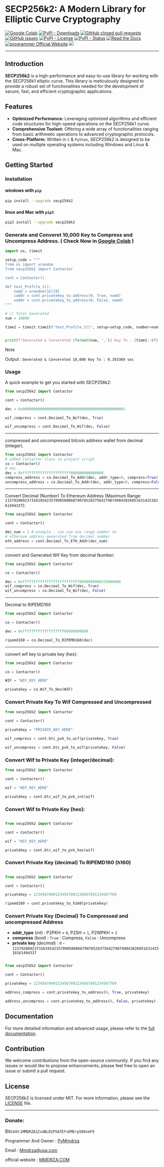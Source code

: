 # SECP256k2: A Modern Library for Elliptic Curve Cryptography

[![Google Colab](https://img.shields.io/badge/Google_Clab-Run_Now-50AF95?style=plastic)](https://colab.research.google.com/drive/1cYAahMj6n03I3yA5DnDVwbxhDbg9nuwA?usp=sharing) [![PyPI - Downloads](https://img.shields.io/pypi/dd/secp256k1?style=plastic&color=0075A8)](https://pypi.org/project/secp256k2/ 'PyPI - SECP256K2 - Download Per Day')  [![GitHub closed pull requests](https://img.shields.io/github/issues-pr-closed/secp256k2/secp256k2?style=plastic&color=CA4245)](https://github.com/secp256k2/secp256k2/pulls)  [![GitHub issues](https://img.shields.io/github/issues-raw/secp256k2/secp256k2?style=plastic&color=CA4245)](https://github.com/secp256k2/secp256k2/issues) [![PyPI - License](https://img.shields.io/pypi/l/secp256k2?color=50AF95&style=plastic)](https://github.com/secp256k2/secp256k2/blob/main/LICENSE)  [![PyPI - Status](https://img.shields.io/pypi/status/SECP256K2?style=plastic&color=50AF95)](https://pypi.org/project/secp256k2/)  [![Read the Docs](https://img.shields.io/readthedocs/secp256k2?color=50AF95&style=plastic)](https://secp256k2.readthedocs.io/en/latest/)  [![programmer Official Website](https://img.shields.io/badge/Programmer_Website-Mmdrza.Com-0075A8?style=plastic)](https://mmdrza.com)  [![](https://img.shields.io/badge/Donate_-Bitcoin_Wallet-F7931A?style=plastic&logo=bitcoin)](https://github.com/secp256k2/secp256k2#donate)

---
## Introduction

**SECP256k2** is a high-performance and easy-to-use library for working with the SECP256k1 elliptic curve. This library is meticulously designed to provide a robust set of functionalities needed for the development of secure, fast, and efficient cryptographic applications.


## Features

- **Optimized Performance:** Leveraging optimized algorithms and efficient code structures for high-speed operations on the SECP256k1 curve.
- **Comprehensive Toolset:** Offering a wide array of functionalities ranging from basic arithmetic operations to advanced cryptographic protocols.
- **Cross-Platform:** Written in `C` & `Python`, _SECP256k2_ is designed to be used on multiple operating systems including Windows and Linux & Mac.

## Getting Started

### Installation

#### windows with `pip`
```bash
pip install --upgrade secp256k2
```

#### linux and Mac with `pip3`
```bash
pip3 install --upgrade secp256k2
```

### Generate and Converet 10,000 Key to Compress and Uncompress Address. ( Check Now in [Google Colab](https://colab.research.google.com/drive/1cYAahMj6n03I3yA5DnDVwbxhDbg9nuwA#scrollTo=qtb00EBtyCUA) )

```python
import os, timeit

setup_code = """
from os import urandom
from secp256k2 import Contactor

cont = Contactor()

def test_Profile_1():
    numd = urandom(32)[0]
    caddr = cont.privatekey_to_address(0, True, numd)
    uaddr = cont.privatekey_to_address(0, False, numd)
"""

# // Total Generated 
num = 10000

time1 = timeit.timeit("test_Profile_1()", setup=setup_code, number=num)


print(f"Generated & Convereted {format(num, ',')} Key To : {time1:.6f} sec")
```
>[!NOTE]
> Output : `Generated & Convereted 10,000 Key To : 0.393369 sec`

### Usage

A quick example to get you started with SECP256k2:

```python
from secp256k2 import Contactor

cont = Contactor()

dec = 0x00000000000000000000000000000000000000000000001

wif_compress = cont.Decimal_To_Wif(dec, True)

wif_uncompress = cont.Decimal_To_Wif(dec, False)

```
---

compressed and uncompressed bitcoin address wallet from decimal (integer).

```python
from secp256k2 import Contactor
# added Contactor class to project script
co = Contactor()
# dec
dec = 0xffffffffffffffffffffff880000000000000
compress_address = co.Decimal_To_Addr(dec, addr_type=0, compress=True)
uncompress_address = co.Decimal_To_Addr(dec, addr_type=0, compress=False)
```
---

Convert Decimal (Number) To Ethereum Address (Maximum Range: `115792089237316195423570985008687907852837564279074904382605163141518161494337`):

```python
from secp256k2 import Contactor

cont = Contactor()

dec_num = 1 # example , can use any range number to 
# ethereum address generated from decimal number 
eth_address = cont.Decimal_To_ETH_Addr(dec_num)
```
---
convert and Generated Wif Key from decimal Number:
```python
from secp256k2 import Contactor

co = Contactor()

dec = 0xffffffffffffffffffffffffff8999999999333666666
wif_compress = co.Decimal_To_Wif(dec, True)
wif_uncompress = co.Decimal_To_Wif(dec, False)
```
---
Decimal to RIPEMD160

```python
from secp256k2 import Contactor

co = Contactor()

dec = 0xfffffffffffffffffff99999999999

ripemd160 = co.Decimal_To_RIPEMD160(dec)
```
---
convert wif key to private key (hex):

```python
from secp256k2 import Contactor

co = Contactor()

WIF = "WIF_KEY_HERE"

privatekey = co.Wif_To_Hex(WIF)
```

### Convert Private Key To Wif Compressed and Uncompressed

```python
from secp256k2 import Contactor

cont = Contactor()

privatekey = "PRIVATE_KEY_HERE"

wif_compress = cont.btc_pvk_to_wif(privatekey, True)

wif_uncompress = cont.btc_pvk_to_wif(privatekey, False)

```

### Convert Wif to Private Key (integer/decimal):

```python
from secp256k2 import Contactor

cont = Contactor()

wif = "WIF_KEY_HERE"

privatekey = cont.btc_wif_to_pvk_int(wif)
```

### Convert Wif to Private Key (hex):

```python

from secp256k2 import Contactor

cont = Contactor()

wif = "WIF_KEY_HERE"

privatekey = cont.btc_wif_to_pvk_hex(wif)
```

### Convert Private Key (decimal) To RIPEMD160 (h160)

```python

from secp256k2 import Contactor

cont = Contactor()

privatekey = 12345678901234567891234567891234567789

ripemd160 = cont.privatekey_to_h160(privatekey)

```

### Convert Private Key (Decimal) To Compressed and uncompressed Address

- **addr_type** (_int_) : P2PKH = `0`, P2SH = `1`, P2WPKH = `2`
- **compress** (_bool_) : `True` : Compress, `False` : Uncompress
- **private key** (_decimal_) : `0` - `115792089237316195423570985008687907852837564279074904382605163141518161494337`

```python

from secp256k2 import Contactor

cont = Contactor()

privatekey = 12345678901234567891234567891234567789

address_compress = cont.privatekey_to_address(0, True, privatekey)

address_uncompress = cont.privatekey_to_address(0, False, privatekey)
```
## Documentation

For more detailed information and advanced usage, please refer to the [full documentation](https://secp256k2.github.io/secp256k2).

## Contribution

We welcome contributions from the open-source community. If you find any issues or would like to propose enhancements, please feel free to open an issue or submit a pull request.

## License

SECP256k2 is licensed under MIT. For more information, please see the [LICENSE](https://github.com/secp256k2/secp256k2/blob/main/LICENSE) file.

---

### Donate:

Bitcoin:`1MMDRZA12xdBLD1P5AfEfvEMErp588vmF9`


Programmer And Owner : [PyMmdrza](https://github.com/Pymmdrza)

Email : Mmdrza@usa.com

official website : <a title="official website programmer" href="https://mmdrza.com/" rel="follow">MMDRZA.COM</a>
